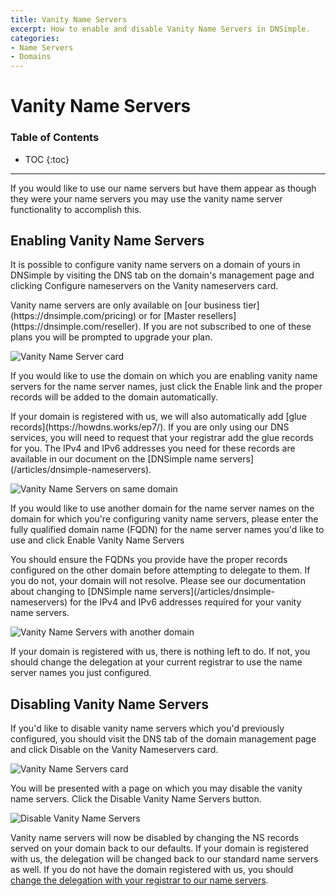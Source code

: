 ```yaml
---
title: Vanity Name Servers
excerpt: How to enable and disable Vanity Name Servers in DNSimple.
categories:
- Name Servers
- Domains
---
```


# Vanity Name Servers

### Table of Contents

* TOC
{:toc}

---

If you would like to use our name servers but have them appear as though they were your name servers you may use the vanity name server functionality to accomplish this.

## Enabling Vanity Name Servers

It is possible to configure vanity name servers on a domain of yours in DNSimple by visiting the <label>DNS</label> tab on the domain's management page and clicking <label>Configure nameservers</label> on the <label>Vanity nameservers</label> card.

<info>
Vanity name servers are only available on [our business tier](https://dnsimple.com/pricing) or for [Master resellers](https://dnsimple.com/reseller). If you are not subscribed to one of these plans you will be prompted to upgrade your plan.
</info>

![Vanity Name Server card](/files/vanity-name-servers-card-enable.png)

If you would like to use the domain on which you are enabling vanity name servers for the name server names, just click the <label>Enable</label> link and the proper records will be added to the domain automatically.

<note>
If your domain is registered with us, we will also automatically add [glue records](https://howdns.works/ep7/). If you are only using our DNS services, you will need to request that your registrar add the glue records for you. The IPv4 and IPv6 addresses you need for these records are available in our document on the [DNSimple name servers](/articles/dnsimple-nameservers).
</note>

![Vanity Name Servers on same domain](/files/vanity-name-servers-same-domain.png)

If you would like to use another domain for the name server names on the domain for which you're configuring vanity name servers, please enter the fully qualified domain name (FQDN) for the name server names you'd like to use and click <label>Enable Vanity Name Servers</label>

<warning>
You should ensure the FQDNs you provide have the proper records configured on the other domain before attempting to delegate to them. If you do not, your domain will not resolve. Please see our documentation about changing to [DNSimple name servers](/articles/dnsimple-nameservers) for the IPv4 and IPv6 addresses required for your vanity name servers.
</warning>

![Vanity Name Servers with another domain](/files/vanity-name-servers-other-domain.png)

If your domain is registered with us, there is nothing left to do. If not, you should change the delegation at your current registrar to use the name server names you just configured.

## Disabling Vanity Name Servers

If you'd like to disable vanity name servers which you'd previously configured, you should visit the <label>DNS</label> tab of the domain management page and click <label>Disable</label> on the <label>Vanity Nameservers</label> card.

![Vanity Name Servers card](/files/vanity-name-servers-card-disable.png)

You will be presented with a page on which you may disable the vanity name servers. Click the <label>Disable Vanity Name Servers</label> button.

![Disable Vanity Name Servers](/files/vanity-name-servers-disable.png)

Vanity name servers will now be disabled by changing the NS records served on your domain back to our defaults. If your domain is registered with us, the delegation will be changed back to our standard name servers as well. If you do not have the domain registered with us, you should [change the delegation with your registrar to our name servers](http://support.dnsimple.com/articles/delegating-dnsimple-hosted).
